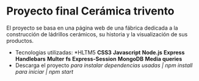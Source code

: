 # Proyecto final Cerámica trivento
El proyecto se basa en una página web de una fábrica dedicada a la construcción de ládrillos cerámicos, su historia y la visualización de sus productos.
- Tecnologias utilizadas:
    *HLTM5
**CSS3**
**Javascript**
**Node.js**
**Express**
**Handlebars**
**Multer**
**fs**
**Express-Session**
**MongoDB**
**Media queries**
- Descarga el proyecto
*para instalar dependencias usadas | npm install*
*para iniciar | npm start*
